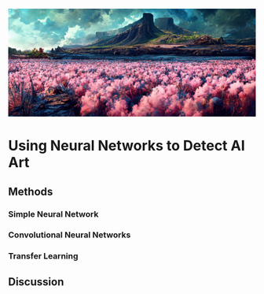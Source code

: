 ![midjourney image](midjourney.jpg)

# Using Neural Networks to Detect AI Art

## Methods

### Simple Neural Network

### Convolutional Neural Networks

### Transfer Learning

## Discussion
